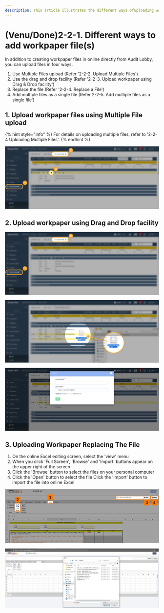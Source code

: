 ```yaml
---
description: This article illustrates the different ways ofuploading workpaper files
---
```


# \(Venu/Done\)2-2-1. Different ways to add workpaper file\(s\)

In addition to creating workpaper files in online directly from Audit Lobby, you can upload files in four ways.

1. Use Multiple Files upload \(Refer '2-2-2. Upload Multiple Files'\)
2. Use the drag and drop facility \(Refer '2-2-3. Upload workpaper using Drag & Drop facility'\)
3. Replace the file \(Refer '2-2-4. Replace a File'\)
4. Add multiple files as a single file \(Refer 2-2-5. Add multiple files as a single file'\)

## 1.  Upload workpaper files using Multiple File upload

{% hint style="info" %}
For details on uploading multiple files, refer to '2-2-4 Uploading Multiple Files'. 
{% endhint %}

![](../../../../.gitbook/assets/2-2-1-create_file_new_file_1.jpg)

## 2. Upload workpaper using Drag and Drop facility

![](../../../../.gitbook/assets/2-2-2-upload_file_drag_drop_1.jpg)

![](../../../../.gitbook/assets/2-2-2-upload_file_drag_drop_2.jpg)

![Set the reference number of the dragged and dropped audit report. ](../../../../.gitbook/assets/2-2-2-upload_file_drag_drop_3-1.jpg)

## 3. Uploading Workpaper Replacing The File

1. On the online Excel editing screen, select the 'view' menu
2. When you click 'Full Screen', 'Browse' and 'Import' buttons appear on the upper right of the screen
3. Click the 'Browse' button to select the files on your personal computer
4. Click the 'Open' button to select the file Click the 'Import' button to import the file into online Excel

  

![](../../../../.gitbook/assets/for-userguide_devexpress-replace-file_for-web.jpg)

![](../../../../.gitbook/assets/image-118.png)



